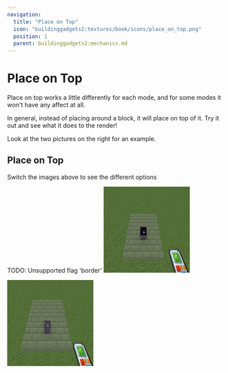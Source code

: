 ```yaml
---
navigation:
  title: "Place on Top"
  icon: "buildinggadgets2:textures/book/icons/place_on_top.png"
  position: 1
  parent: buildinggadgets2:mechanics.md
---
```


# Place on Top

Place on top works a little differently for each mode, and for some modes it won't have any affect at all.

In general, instead of placing around a block, it will place on top of it. Try it out and see what it does to the render!

Look at the two pictures on the right for an example.

## Place on Top

Switch the images above to see the different options

TODO: Unsupported flag 'border'
![](placeontop1.png)

![](placeontop2.png)

